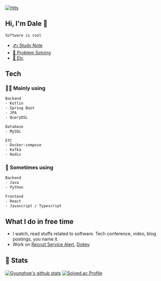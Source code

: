 [![Hits](https://hits.seeyoufarm.com/api/count/incr/badge.svg?url=https%3A%2F%2Fgithub.com%2FGummybearr&count_bg=%2379C83D&title_bg=%23555555&icon=&icon_color=%23E7E7E7&title=hits&edge_flat=false)](https://hits.seeyoufarm.com)

## Hi, I'm Dale 👋

```html
Software is cool
```
- [✍️ Study Note](https://velog.io/@gyunghoe)
- [🤔 Problem Solving](https://solved.ac/gyunghoe)
- [📑 Etc](https://www.notion.so/375d5c7ce35042538e7c11645111c1ba)

## Tech

### 🧑‍💻 Mainly using

```html
Backend
- Kotlin
- Spring Boot
- JPA
- QueryDSL

Database
- MySQL

ETC
- Docker-compose
- Kafka
- Redis
```

### 👀 Sometimes using
```html
Backend
- Java
- Python

Frontend
- React
- Javascript / Typescript
```

## What I do in free time
- I watch, read stuffs related to software. Tech conference, video, blog postings, you name it.
- Work on [Recruit Service Alert](https://github.com/Gummybearr/Recruit_Bot_Skeleton_Code), [Dokev](https://github.com/dokevProject/dokev-server) 

## 📝 Stats

[![Gyunghoe's github stats](https://github-readme-stats.vercel.app/api?username=Gummybearr&show_icons=true&hide_border=true&count_private=true)](https://github.com/Gummybearr)
[![Solved.ac Profile](http://mazassumnida.wtf/api/v2/generate_badge?boj=gyunghoe)](https://solved.ac/gyunghoe) 　

<!--
**Gummybearr/Gummybearr** is a ✨ _special_ ✨ repository because its `README.md` (this file) appears on your GitHub profile.

Here are some ideas to get you started:

- 🔭 I’m currently working on ...
- 🌱 I’m currently learning ...
- 👯 I’m looking to collaborate on ...
- 🤔 I’m looking for help with ...
- 💬 Ask me about ...
- 📫 How to reach me: ...
- 😄 Pronouns: ...
- ⚡ Fun fact: ...
-->
